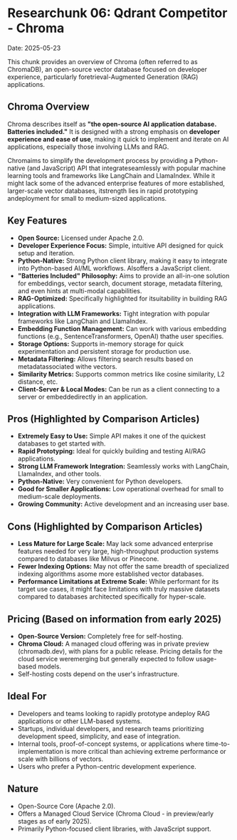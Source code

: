 ﻿# Researchunk 06: Qdrant Competitor - Chroma

Date: 2025-05-23

This chunk provides an overview of Chroma (often referred to as ChromaDB), an open-source vector database focused on developer experience, particularly foretrieval-Augmented Generation (RAG) applications.

## Chroma Overview

Chroma describes itself as **"the open-source AI application database. Batteries included."** It is designed with a strong emphasis on **developer experience and ease of use**, making it quick to implement and iterate on AI applications, especially those involving LLMs and RAG.

Chromaims to simplify the development process by providing a Python-native (and JavaScript) API that integrateseamlessly with popular machine learning tools and frameworks like LangChain and LlamaIndex. While it might lack some of the advanced enterprise features of more established, larger-scale vector databases, itstrength lies in rapid prototyping andeployment for small to medium-sized applications.

## Key Features

*   **Open Source:** Licensed under Apache 2.0.
*   **Developer Experience Focus:** Simple, intuitive API designed for quick setup and iteration.
*   **Python-Native:** Strong Python client library, making it easy to integrate into Python-based AI/ML workflows. Alsoffers a JavaScript client.
*   **"Batteries Included" Philosophy:** Aims to provide an all-in-one solution for embeddings, vector search, document storage, metadata filtering, and even hints at multi-modal capabilities.
*   **RAG-Optimized:** Specifically highlighted for itsuitability in building RAG applications.
*   **Integration with LLM Frameworks:** Tight integration with popular frameworks like LangChain and LlamaIndex.
*   **Embedding Function Management:** Can work with various embedding functions (e.g., SentenceTransformers, OpenAI) thathe user specifies.
*   **Storage Options:** Supports in-memory storage for quick experimentation and persistent storage for production use.
*   **Metadata Filtering:** Allows filtering search results based on metadatassociated withe vectors.
*   **Similarity Metrics:** Supports common metrics like cosine similarity, L2 distance, etc.
*   **Client-Server & Local Modes:** Can be run as a client connecting to a server or embeddedirectly in an application.

## Pros (Highlighted by Comparison Articles)

*   **Extremely Easy to Use:** Simple API makes it one of the quickest databases to get started with.
*   **Rapid Prototyping:** Ideal for quickly building and testing AI/RAG applications.
*   **Strong LLM Framework Integration:** Seamlessly works with LangChain, LlamaIndex, and other tools.
*   **Python-Native:** Very convenient for Python developers.
*   **Good for Smaller Applications:** Low operational overhead for small to medium-scale deployments.
*   **Growing Community:** Active development and an increasing user base.

## Cons (Highlighted by Comparison Articles)

*   **Less Mature for Large Scale:** May lack some advanced enterprise features needed for very large, high-throughput production systems compared to databases like Milvus or Pinecone.
*   **Fewer Indexing Options:** May not offer the same breadth of specialized indexing algorithms asome more established vector databases.
*   **Performance Limitations at Extreme Scale:** While performant for its target use cases, it might face limitations with truly massive datasets compared to databases architected specifically for hyper-scale.

## Pricing (Based on information from early 2025)

*   **Open-Source Version:** Completely free for self-hosting.
*   **Chroma Cloud:** A managed cloud offering was in private preview (chromadb.dev), with plans for a public release. Pricing details for the cloud service weremerging but generally expected to follow usage-based models.
*   Self-hosting costs depend on the user's infrastructure.

## Ideal For

*   Developers and teams looking to rapidly prototype andeploy RAG applications or other LLM-based systems.
*   Startups, individual developers, and research teams prioritizing development speed, simplicity, and ease of integration.
*   Internal tools, proof-of-concept systems, or applications where time-to-implementation is more critical than achieving extreme performance or scale with billions of vectors.
*   Users who prefer a Python-centric development experience.

## Nature

*   Open-Source Core (Apache 2.0).
*   Offers a Managed Cloud Service (Chroma Cloud - in preview/early stages as of early 2025).
*   Primarily Python-focused client libraries, with JavaScript support.
